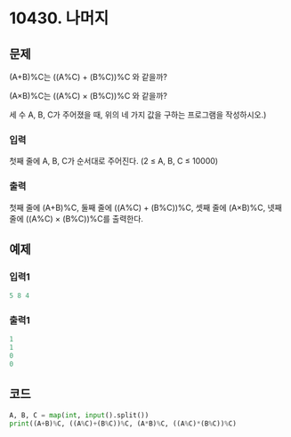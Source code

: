 # 10430. 나머지



## 문제

(A+B)%C는 ((A%C) + (B%C))%C 와 같을까?

(A×B)%C는 ((A%C) × (B%C))%C 와 같을까?

세 수 A, B, C가 주어졌을 때, 위의 네 가지 값을 구하는 프로그램을 작성하시오.)

### 입력

첫째 줄에 A, B, C가 순서대로 주어진다. (2 ≤ A, B, C ≤ 10000)

### 출력

첫째 줄에 (A+B)%C, 둘째 줄에 ((A%C) + (B%C))%C, 셋째 줄에 (A×B)%C, 넷째 줄에 ((A%C) × (B%C))%C를 출력한다.



## 예제

### 입력1

```python
5 8 4
```

### 출력1

```python
1
1
0
0
```





## 코드

```python
A, B, C = map(int, input().split())
print((A+B)%C, ((A%C)+(B%C))%C, (A*B)%C, ((A%C)*(B%C))%C)
```













